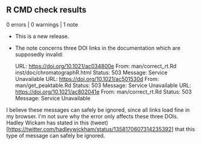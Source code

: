 ## R CMD check results

0 errors | 0 warnings | 1 note

* This is a new release.

* The note concerns three DOI links in the documentation which are supposedly invalid:

    URL: https://doi.org/10.1021/ac034800e
    From: man/correct_rt.Rd
          inst/doc/chromatographR.html
    Status: 503
    Message: Service Unavailable
  URL: https://doi.org/10.1021/ac501530d
    From: man/get_peaktable.Rd
    Status: 503
    Message: Service Unavailable
  URL: https://doi.org/10.1021/ac802041e
    From: man/correct_rt.Rd
    Status: 503
    Message: Service Unavailable
      
I believe these messages can safely be ignored, since all links load fine in my browser. I'm not sure why the error only affects these three DOIs. Hadley Wickam has stated in this (tweet)[https://twitter.com/hadleywickham/status/1358170607314235392] that this type of message can safely be ignored.
